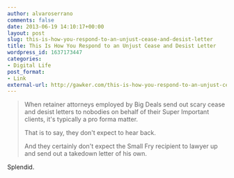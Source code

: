 ```yaml
---
author: alvaroserrano
comments: false
date: 2013-06-19 14:10:17+00:00
layout: post
slug: this-is-how-you-respond-to-an-unjust-cease-and-desist-letter
title: This Is How You Respond to an Unjust Cease and Desist Letter
wordpress_id: 1637173447
categories:
- Digital Life
post_format:
- Link
external-url: http://gawker.com/this-is-how-you-respond-to-an-unjust-cease-and-desist-l-514155395
---
```



<blockquote>When retainer attorneys employed by Big Deals send out scary cease and desist letters to nobodies on behalf of their Super Important clients, it's typically a pro forma matter.

That is to say, they don't expect to hear back.

And they certainly don't expect the Small Fry recipient to lawyer up and send out a takedown letter of his own.</blockquote>



Splendid.


